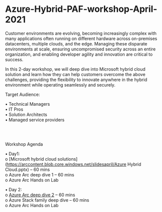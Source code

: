 # Azure-Hybrid-PAF-workshop-April-2021


Customer environments are evolving, becoming increasingly complex with many applications often running on different hardware across on-premises datacenters, multiple clouds, and the edge. Managing these disparate environments at scale, ensuring uncompromised security across an entire organization, and enabling developer agility and innovation are critical to success. 

In this 2-day workshop, we will deep dive into Microsoft hybrid cloud solution and learn how they can help customers overcome the above challenges, providing the flexibility to innovate anywhere in the hybrid environment while operating seamlessly and securely.

Target Audience:  

•	Technical Managers  
•	IT Pros  
•	Solution Architects  
•	Managed service providers  
  
<br/>
<br/>

  
Workshop Agenda  

•	Day1:   
o	[Microsoft hybrid cloud solutions] (https://arccontent.blob.core.windows.net/slidesapril/Azure Hybrid Cloud.pptx) – 60 mins   
o	Azure Arc deep dive 1 – 60 mins  
o	Azure Arc Hands on Lab   

•	Day 2:   
o [Azure Arc deep dive 2](https://arccontent.blob.core.windows.net/slidesapril/AzureArcDay2.pptx) – 60 mins  
o	Azure Stack family deep dive – 60 mins   
o	Azure Arc Hands on Lab   



